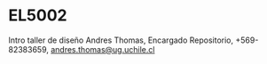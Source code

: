 # EL5002
Intro taller de diseño
Andres Thomas, Encargado Repositorio, +569-82383659, andres.thomas@ug.uchile.cl
